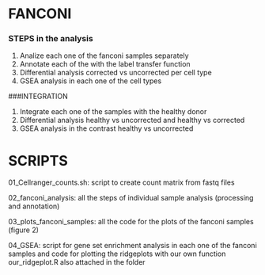 # FANCONI

### STEPS in the analysis 

1. Analize each one of the fanconi samples separately
2. Annotate each of the with the label transfer function
3. Differential analysis corrected vs uncorrected per cell type
4. GSEA analysis in each one of the cell types


###INTEGRATION
1. Integrate each one of the samples with the healthy donor
2. Differential analysis healthy vs uncorrected and healthy vs corrected
3. GSEA analysis in the contrast healthy vs uncorrected

# SCRIPTS
 
01_Cellranger_counts.sh: script to create count matrix from fastq files

02_fanconi_analysis: all the steps of individual sample analysis (processing and annotation)

03_plots_fanconi_samples: all the code for the plots of the fanconi samples (figure 2)

04_GSEA: script for gene set enrichment analysis in each one of the fanconi samples and code for plotting the ridgeplots with our own function our_ridgeplot.R also attached in the folder

  
